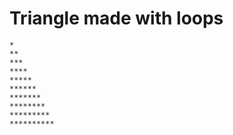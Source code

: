 # Triangle made with loops

```
*
**
***
****
*****
******
*******
********
*********
**********
```


